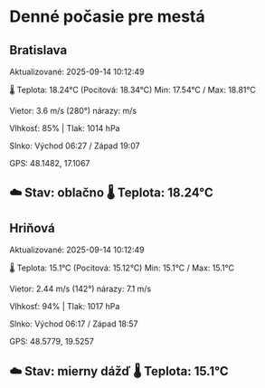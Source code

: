 ﻿# Denné počasie pre mestá

## Bratislava
Aktualizované: 2025-09-14 10:12:49

🌡️ Teplota: 18.24°C 
(Pocitová: 18.34°C)
Min: 17.54°C / Max: 18.81°C

Vietor: 3.6 m/s    (280°) 
nárazy:  m/s

Vlhkosť: 85% | Tlak: 1014 hPa

Slnko: Východ 06:27 / Západ 19:07

GPS: 48.1482, 17.1067

☁️ Stav: oblačno        🌡️ Teplota: 18.24°C
---

## Hriňová
Aktualizované: 2025-09-14 10:12:49

🌡️ Teplota: 15.1°C 
(Pocitová: 15.12°C)
Min: 15.1°C / Max: 15.1°C

Vietor: 2.44 m/s (142°)
nárazy: 7.1 m/s

Vlhkosť: 94% | Tlak: 1017 hPa

Slnko: Východ 06:17 / Západ 18:57

GPS: 48.5779, 19.5257

☁️ Stav: mierny dážď        🌡️ Teplota: 15.1°C
---
